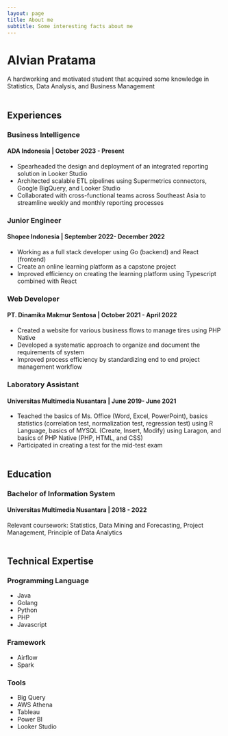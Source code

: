 ```yaml
---
layout: page
title: About me
subtitle: Some interesting facts about me
---
```


# Alvian Pratama

A hardworking and motivated student that acquired some knowledge in Statistics, Data Analysis, and Business Management <br /> <br />

## Experiences <br />

### Business Intelligence

#### ADA Indonesia | October 2023 - Present

- Spearheaded the design and deployment of an integrated reporting solution in Looker Studio
- Architected scalable ETL pipelines using Supermetrics connectors, Google BigQuery, and Looker Studio
- Collaborated with cross-functional teams across Southeast Asia to streamline weekly and monthly reporting processes

### Junior Engineer

#### Shopee Indonesia | September 2022- December 2022

- Working as a full stack developer using Go (backend) and React (frontend)
- Create an online learning platform as a capstone project
- Improved efficiency on creating the learning platform using Typescript combined with React

### Web Developer

#### PT. Dinamika Makmur Sentosa | October 2021 - April 2022

- Created a website for various business flows to manage tires using PHP Native
- Developed a systematic approach to organize and document the requirements of system
- Improved process efficiency by standardizing end to end project management workflow

### Laboratory Assistant

#### Universitas Multimedia Nusantara | June 2019- June 2021

- Teached the basics of Ms. Office (Word, Excel,
  PowerPoint), basics statistics (correlation test, normalization test, regression test) using R Language, basics of MYSQL (Create, Insert, Modify) using Laragon, and basics of PHP Native (PHP, HTML, and CSS)
- Participated in creating a test for the mid-test exam
  <br /> <br />

## Education

### Bachelor of Information System

#### Universitas Multimedia Nusantara | 2018 - 2022

Relevant coursework: Statistics, Data Mining and Forecasting, Project Management, Principle of Data Analytics <br /> <br />

## Technical Expertise

### Programming Language

- Java
- Golang
- Python
- PHP
- Javascript

### Framework

- Airflow
- Spark

### Tools

- Big Query
- AWS Athena
- Tableau
- Power BI
- Looker Studio
